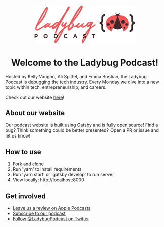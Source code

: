 <p align="center">
  <a href="https://ladybug.dev">
    <img alt="Ladybug Podcast" src="./src/images/brand/logo.svg" width="320" />
  </a>
</p>
<h1 align="center">
  Welcome to the Ladybug Podcast!
</h1>

Hosted by Kelly Vaughn, Ali Spittel, and Emma Bostian, the Ladybug Podcast is debugging the tech industry. Every Monday we dive into a new topic within tech, entrepreneurship, and careers.

Check out our website [here](https://www.ladybug.dev/)!

## About our website

Our podcast website is built using [Gatsby](https://gatsbyjs.org) and is fully open source! Find a bug? Think something could be better presented? Open a PR or issue and let us know!

## How to use

1. Fork and clone
1. Run 'yarn' to install requirements
1. Run 'yarn start' or 'gatsby develop' to run server
1. View locally: http://localhost:8000

## Get involved

- [Leave us a review on Apple Podcasts](https://podcasts.apple.com/us/podcast/ladybug-podcast/id1469229625)
- [Subscribe to our podcast](https://link.chtbl.com/ladybugpodcast)
- [Follow @LadybugPodcast on Twitter](https://twitter.com/ladybugpodcast)
